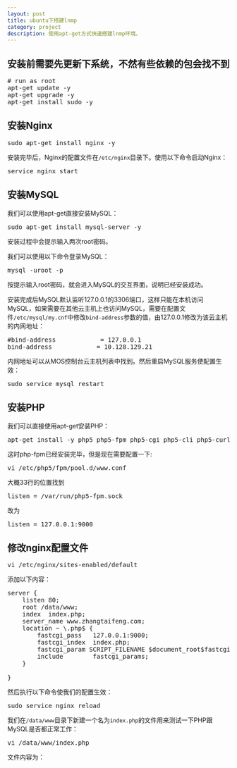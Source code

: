 ```yaml
---
layout: post
title: ubuntu下搭建lnmp
category: project
description: 使用apt-get方式快速搭建lnmp环境。
---
```


## 安装前需要先更新下系统，不然有些依赖的包会找不到
<pre>
# run as root
apt-get update -y
apt-get upgrade -y
apt-get install sudo -y
</pre>

## 安装Nginx
<pre>
sudo apt-get install nginx -y
</pre>

安装完毕后，Nginx的配置文件在<code>/etc/nginx</code>目录下。使用以下命令启动Nginx：
<pre>
service nginx start
</pre>

## 安装MySQL
我们可以使用apt-get直接安装MySQL：
<pre>
sudo apt-get install mysql-server -y
</pre>
安装过程中会提示输入两次root密码。

我们可以使用以下命令登录MySQL：
<pre>
mysql -uroot -p
</pre>
按提示输入root密码，就会进入MySQL的交互界面，说明已经安装成功。

安装完成后MySQL默认监听127.0.0.1的3306端口，这样只能在本机访问MySQL，如果需要在其他云主机上也访问MySQL，需要在配置文件<code>/etc/mysql/my.cnf</code>中修改<code>bind-address</code>参数的值，由127.0.0.1修改为该云主机的内网地址：
<pre>
#bind-address            = 127.0.0.1
bind-address            = 10.128.129.21
</pre>

内网地址可以从MOS控制台云主机列表中找到。然后重启MySQL服务使配置生效：
<pre>
sudo service mysql restart
</pre>

## 安装PHP
我们可以直接使用apt-get安装PHP：
<pre>
apt-get install -y php5 php5-fpm php5-cgi php5-cli php5-curl php5-gd php5-dev php5-mysql
</pre>

这时php-fpm已经安装完毕，但是现在需要配置一下:
<pre>
vi /etc/php5/fpm/pool.d/www.conf
</pre>
大概33行的位置找到
<pre>
listen = /var/run/php5-fpm.sock
</pre>
改为
<pre>
listen = 127.0.0.1:9000
</pre>

## 修改nginx配置文件
<pre>
vi /etc/nginx/sites-enabled/default
</pre>
添加以下内容：
<pre>
server {
    listen 80;
    root /data/www;
    index  index.php;
    server_name www.zhangtaifeng.com;
    location ~ \.php$ {
        fastcgi_pass   127.0.0.1:9000;
        fastcgi_index  index.php;
        fastcgi_param SCRIPT_FILENAME $document_root$fastcgi_script_name;
        include        fastcgi_params;
    }

}
</pre>

然后执行以下命令使我们的配置生效：
<pre>
sudo service nginx reload
</pre>

我们在<code>/data/www</code>目录下新建一个名为<code>index.php</code>的文件用来测试一下PHP跟MySQL是否都正常工作：
<pre>
vi /data/www/index.php
</pre>
文件内容为：
<pre>
<?php
$host='127.0.0.1';
$root='root';
$pwd='root';
$con= mysql_connect($host,$root,$pwd);
if (empty($con)) {
    echo 'error';
} else{
    echo 'success';
}
</pre>

